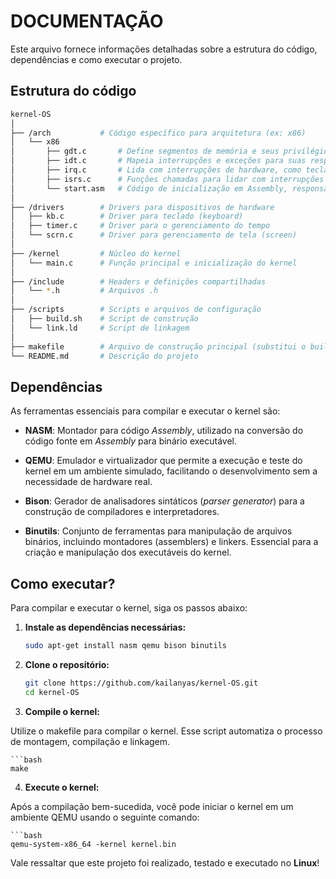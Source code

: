 # DOCUMENTAÇÃO

Este arquivo fornece informações detalhadas sobre a estrutura do código, dependências e como executar o projeto.

## Estrutura do código

```bash
kernel-OS
│
├── /arch           # Código específico para arquitetura (ex: x86)
│   └── x86
│       ├── gdt.c       # Define segmentos de memória e seus privilégios
│       ├── idt.c       # Mapeia interrupções e exceções para suas respectivas rotinas de tratamento
│       ├── irq.c       # Lida com interrupções de hardware, como teclado e temporizador
│       ├── isrs.c      # Funções chamadas para lidar com interrupções e exceções específicas
│       └── start.asm   # Código de inicialização em Assembly, responsável por configurar o ambiente de execução antes de passar o controle para o C
│
├── /drivers        # Drivers para dispositivos de hardware
│   ├── kb.c        # Driver para teclado (keyboard)
│   ├── timer.c     # Driver para o gerenciamento do tempo
│   └── scrn.c      # Driver para gerenciamento de tela (screen)
│
├── /kernel         # Núcleo do kernel
│   └── main.c      # Função principal e inicialização do kernel
│
├── /include        # Headers e definições compartilhadas
│   └── *.h         # Arquivos .h 
│
├── /scripts        # Scripts e arquivos de configuração       
│   ├── build.sh    # Script de construção 
│   └── link.ld     # Script de linkagem
│
├── makefile        # Arquivo de construção principal (substitui o build.sh)
└── README.md       # Descrição do projeto
```


## Dependências

As ferramentas essenciais para compilar e executar o kernel são:

- **NASM**: Montador para código _Assembly_, utilizado na conversão do código fonte em _Assembly_ para binário executável.

- **QEMU**: Emulador e virtualizador que permite a execução e teste do kernel em um ambiente simulado, facilitando o desenvolvimento sem a necessidade de hardware real.

- **Bison**: Gerador de analisadores sintáticos (_parser generator_) para a construção de compiladores e interpretadores.

- **Binutils**: Conjunto de ferramentas para manipulação de arquivos binários, incluindo montadores (assemblers) e linkers. Essencial para a criação e manipulação dos executáveis do kernel.

## Como executar?

Para compilar e executar o kernel, siga os passos abaixo:

1. **Instale as dependências necessárias:**
	
	```bash
	sudo apt-get install nasm qemu bison binutils

2. **Clone o repositório:**

	```bash
	git clone https://github.com/kailanyas/kernel-OS.git
	cd kernel-OS
	
3. **Compile o kernel:**

Utilize o makefile para compilar o kernel. Esse script automatiza o processo de montagem, compilação e linkagem.

	```bash
	make
	
4. **Execute o kernel:**

Após a compilação bem-sucedida, você pode iniciar o kernel em um ambiente QEMU usando o seguinte comando:

	```bash
	qemu-system-x86_64 -kernel kernel.bin


Vale ressaltar que este projeto foi realizado, testado e executado no **Linux**!
